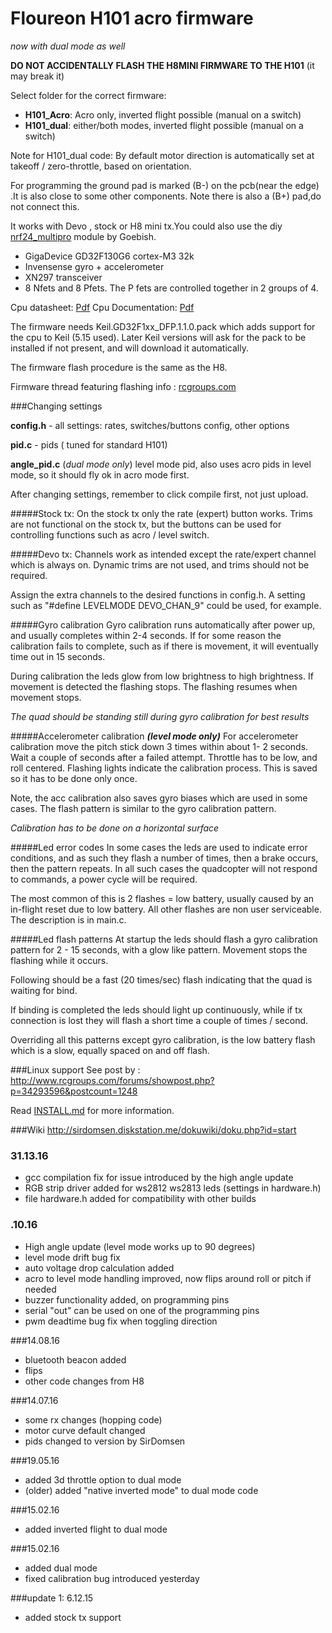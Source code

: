 # Floureon H101 acro firmware 

*now with dual mode as well*

__DO NOT ACCIDENTALLY FLASH THE H8MINI FIRMWARE TO THE H101__ (it may break it)

Select folder for the correct firmware:
* __H101_Acro__: Acro only, inverted flight possible (manual on a switch)
* __H101_dual__: either/both modes, inverted flight possible (manual on a switch)

Note for H101_dual code: By default motor direction is automatically set at takeoff / zero-throttle, based on orientation.


For programming the ground pad is marked (B-) on the pcb(near the edge) .It is also close to some other components. Note there is also a (B+) pad,do not connect this. 

It works with Devo , stock or H8 mini tx.You could also use the diy [nrf24_multipro](https://github.com/goebish/nrf24_multipro) module by Goebish.


 * GigaDevice GD32F130G6 cortex-M3 32k
 * Invensense gyro + accelerometer
 * XN297 transceiver
 * 8 Nfets and 8 Pfets. The P fets are controlled together in 2 groups of 4.


Cpu datasheet: [Pdf](https://app.box.com/s/3zi661iffmit1rwda499wu8vycv03biv) Cpu Documentation: [Pdf](https://app.box.com/s/pehsanvluc40qu8k2036sbjk5ti08y2m)

The firmware needs Keil.GD32F1xx_DFP.1.1.0.pack which adds support for the cpu to Keil (5.15 used). Later Keil versions will ask for the pack to be installed if not present, and will download it automatically.


The firmware flash procedure is the same as the H8.

Firmware thread featuring flashing info : [rcgroups.com](http://www.rcgroups.com/forums/showthread.php?t=2512604)


###Changing settings

__config.h__ - all settings: rates, switches/buttons config, other options

__pid.c__ - pids ( tuned for standard H101)

__angle_pid.c__ (*dual mode only*) level mode pid, also uses acro pids in level mode, so it should fly ok in acro mode first.


After changing settings, remember to click compile first, not just upload.

#####Stock tx:
On the stock tx only the rate (expert) button works. Trims are not functional on the stock tx, but the buttons can be used for controlling functions such as acro / level switch.

#####Devo tx:
Channels work as intended except the rate/expert channel which is always on. Dynamic trims are not used, and trims should not be required.

Assign the extra channels to the desired functions in config.h. A setting such as "#define LEVELMODE DEVO_CHAN_9" could be used, for example.

#####Gyro calibration
Gyro calibration runs automatically after power up, and usually completes within 2-4 seconds. If for some reason the calibration fails to complete, such as if there is movement, it will eventually time out in 15 seconds.

During calibration the leds glow from low brightness to high brightness. If movement is detected the flashing stops. The flashing resumes when movement stops.

*The quad should be standing still during gyro calibration for best results*


#####Accelerometer calibration ***(level mode only)***
For accelerometer calibration move the pitch stick down 3 times within about 1- 2 seconds. Wait a couple of seconds after a failed attempt. Throttle has to be low, and roll centered. Flashing lights indicate the calibration process. This is saved so it has to be done only once.

Note, the acc calibration also saves gyro biases which are used in some cases. The flash pattern is similar to the gyro calibration pattern.

*Calibration has to be done on a horizontal surface*

#####Led error codes
In some cases the leds are used to indicate error conditions, and as such they flash a number of times, then a brake occurs, then the pattern repeats. In all such cases the quadcopter will not respond to commands, a power cycle will be required.

The most common of this is 2 flashes = low battery, usually caused by an in-flight reset due to low battery. All other flashes are non user serviceable. The description is in main.c.

#####Led flash patterns
At startup the leds should flash a gyro calibration pattern for 2 - 15 seconds, with a glow like pattern. Movement stops the flashing while it occurs.

Following should be a fast (20 times/sec) flash indicating that the quad is waiting for bind. 

If binding is completed the leds should light up continuously, while if tx connection is lost they will flash a short time a couple of times / second.

Overriding all this patterns except gyro calibration, is the low battery flash which is a slow, equally spaced on and off flash. 

###Linux support
See post by :
http://www.rcgroups.com/forums/showpost.php?p=34293596&postcount=1248

Read [INSTALL.md](INSTALL.md) for more information.

###Wiki
http://sirdomsen.diskstation.me/dokuwiki/doku.php?id=start


### 31.13.16
* gcc compilation fix for issue introduced by the high angle update
* RGB strip driver added for ws2812 ws2813 leds (settings in hardware.h)
* file hardware.h added for compatibility with other builds

### .10.16
* High angle update (level mode works up to 90 degrees)
* level mode drift bug fix
* auto voltage drop calculation added
* acro to level mode handling improved, now flips around roll or pitch if needed
* buzzer functionality added, on programming pins
* serial "out" can be used on one of the programming pins
* pwm deadtime bug fix when toggling direction

###14.08.16
* bluetooth beacon added
* flips
* other code changes from H8

###14.07.16
* some rx changes (hopping code)
* motor curve default changed
* pids changed to version by SirDomsen

###19.05.16
* added 3d throttle option to dual mode
* (older) added "native inverted mode" to dual mode code

###15.02.16
* added inverted flight to dual mode

###15.02.16
* added dual mode
* fixed calibration bug introduced yesterday

###update 1: 6.12.15
* added stock tx support



